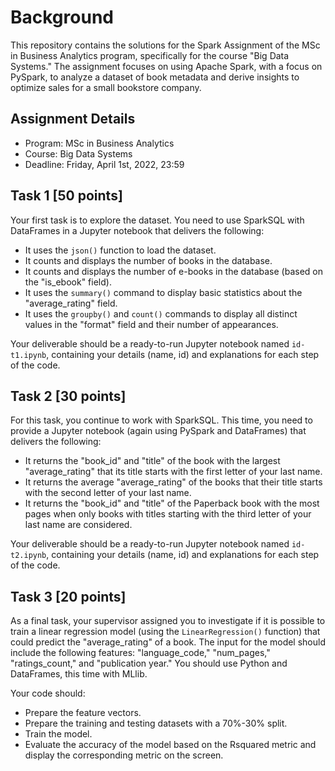 # Background

This repository contains the solutions for the Spark Assignment of the MSc in Business Analytics program, specifically for the course "Big Data Systems." The assignment focuses on using Apache Spark, with a focus on PySpark, to analyze a dataset of book metadata and derive insights to optimize sales for a small bookstore company.

## Assignment Details

- Program: MSc in Business Analytics
- Course: Big Data Systems
- Deadline: Friday, April 1st, 2022, 23:59

## Task 1 [50 points]

Your first task is to explore the dataset. You need to use SparkSQL with DataFrames in a Jupyter notebook that delivers the following:

- It uses the `json()` function to load the dataset.
- It counts and displays the number of books in the database.
- It counts and displays the number of e-books in the database (based on the "is_ebook" field).
- It uses the `summary()` command to display basic statistics about the "average_rating" field.
- It uses the `groupby()` and `count()` commands to display all distinct values in the "format" field and their number of appearances.

Your deliverable should be a ready-to-run Jupyter notebook named `id-t1.ipynb`, containing your details (name, id) and explanations for each step of the code.

## Task 2 [30 points]

For this task, you continue to work with SparkSQL. This time, you need to provide a Jupyter notebook (again using PySpark and DataFrames) that delivers the following:

- It returns the "book_id" and "title" of the book with the largest "average_rating" that its title starts with the first letter of your last name.
- It returns the average "average_rating" of the books that their title starts with the second letter of your last name.
- It returns the "book_id" and "title" of the Paperback book with the most pages when only books with titles starting with the third letter of your last name are considered.

Your deliverable should be a ready-to-run Jupyter notebook named `id-t2.ipynb`, containing your details (name, id) and explanations for each step of the code.

## Task 3 [20 points]

As a final task, your supervisor assigned you to investigate if it is possible to train a linear regression model (using the `LinearRegression()` function) that could predict the "average_rating" of a book. The input for the model should include the following features: "language_code," "num_pages," "ratings_count," and "publication year." You should use Python and DataFrames, this time with MLlib.

Your code should:

- Prepare the feature vectors.
- Prepare the training and testing datasets with a 70%-30% split.
- Train the model.
- Evaluate the accuracy of the model based on the Rsquared metric and display the corresponding metric on the screen.
